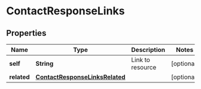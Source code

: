 

# ContactResponseLinks


## Properties

| Name | Type | Description | Notes |
|------------ | ------------- | ------------- | -------------|
|**self** | **String** | Link to resource |  [optional] |
|**related** | [**ContactResponseLinksRelated**](ContactResponseLinksRelated.md) |  |  [optional] |



